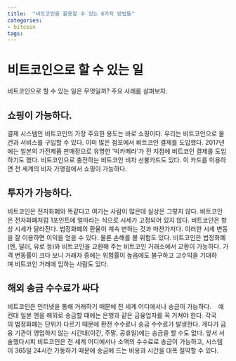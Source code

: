 ```yaml
---
title:  "비트코인을 활용할 수 있는 6가지 방법들"
categories: 
- bitcoin
tags:
---
```

# 비트코인으로 할 수 있는 일 
비트코인으로 할 수 있는 일은 무엇일까? 주요 사례를 살펴보자. 
 
## 쇼핑이 가능하다. 
결제 시스템인 비트코인의 가장 주요한 용도는 바로 쇼핑이다. 우리는 비트코인으로 물건과 서비스를 구입할 수 있다. 이미 많은 점포에서 비트코인 결제를 도입했다. 2017년에는 일본의 가전제품 판매장으로 유명한 '빅카메라'가 전 지점에 비트코인 결제를 도입하기도 했다. 비트코인으로 충전하는 비트코인 비자 선불카드도 있다. 이 카드를 이용하면 전 세계의 비자 가맹점에서 쇼핑이 가능하다. 
 
## 투자가 가능하다. 
비트코인은 전자화폐와 똑같다고 여기는 사람이 많은데 실상은 그렇지 않다. 비트코인은 전자화폐처럼 1포인트에 얼마라는 식으로 시세가 고정되어 있지 않다. 비트코인은 항상 시세가 달라진다. 법정화폐의 환율이 계속 변하는 것과 마찬가지다. 이러한 시세 변동을 잘 이용하면 이익을 얻을 수 있다. 물론 손해를 볼 위험도 있다. 비트코인은 법정화폐(엔, 달러, 유로 등)와 비트코인을 교환해 주는 비트코인 거래소에서 교환이 가능하다. 가격 변동률이 크다 보니 거래자 중에는 위험률이 높음에도 불구하고 고수익을 기대하며 비트코인 거래에 임하는 사람도 있다. 
 
## 해외 송금 수수료가 싸다 
비트코인은 인터넷을 통해 거래하기 때문에 전 세계 어디에서나 송금이 가능하다. 
 
예컨대 일본 엔을 해외로 송금할 때에는 은행과 같은 금융업자를 꼭 거쳐야 한다. 각국의 법정화폐는 단위가 다르기 때문에 환전 수수료나 송금 수수료가 발생한다. 게다가 금융 기관이 영업하지 않는 시간대(야간, 주말, 공휴일)에는 송금을 할 수도 없다. 앞서 서술했다시피 비트코인은 전 세계 어디에서나 소액의 수수료로 송금이 가능하고, 시스템이 365일 24시간 가동하기 때문에 송금에 드는 비용과 시간을 대폭 절약할 수 있다. 
 




	
	
	
	
	
